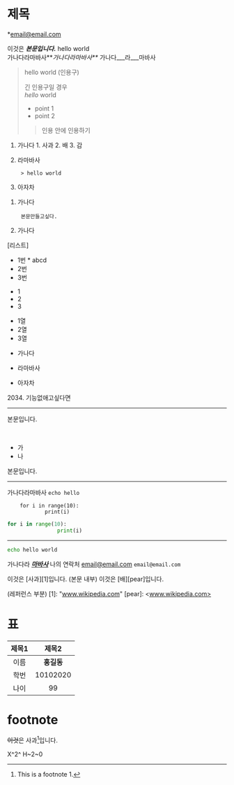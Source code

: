 # 제목

*email@email.com

이것은 __*본문입니다.*__ hello world<br>
가나다라마바사**_가나다라마바사**_
가나다___라___마바사

> hello world (인용구)
> 
> 긴 인용구일 경우<br>
> *hello* world
> - point 1
> - point 2
>> 인용 안에 인용하기

1. 가나다
		1. 사과
		2. 배
		3. 감
1. 라마바사

		> hello world

1. 아자차

1) 가나다

		본문만들고싶다.

1) 가나다

[리스트]
* 1번
		* abcd
* 2번
* 3번

+ 1
+ 2
+ 3

- 1열
- 2열
- 3열

+ 가나다
* 라마바사
- 아자차

2034\. 기능없애고싶다면

---

본문입니다.

&emsp;
* 가
&emsp;
* 나

본문입니다.

---

가나다라마바사 `echo hello`

		for i in range(10):
				print(i)

```python
for i in range(10):
				print(i)
```

---

```sh
echo hello world
```

가나다라 **_[마바사](www.naver.com "naver")_**
나의 연락처 <email@email.com>
`email@email.com`

이것은 [사과][1]입니다. (본문 내부)
이것은 [배][pear]입니다.

(레퍼런스 부분)
[1]: "www.wikipedia.com"
[pear]: <www.wikipedia.com>


# 표

|제목1|제목2|
|:---:|:---:|
|이름|**홍길동**|
|학번|10102020|
|나이|99|

# footnote

~~이것~~은 사과[^1]입니다.

[^1]: This is a footnote 1.

X^2^
H~2~0